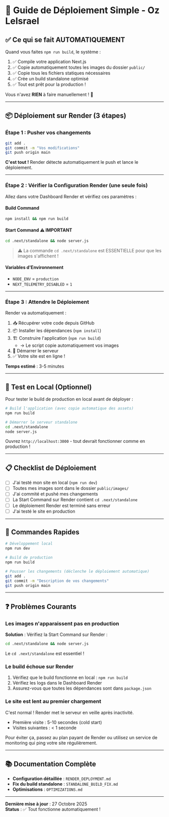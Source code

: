 # 🚀 Guide de Déploiement Simple - Oz LeIsrael

## ✅ Ce qui se fait AUTOMATIQUEMENT

Quand vous faites `npm run build`, le système :
1. ✅ Compile votre application Next.js
2. ✅ Copie automatiquement toutes les images du dossier `public/`
3. ✅ Copie tous les fichiers statiques nécessaires
4. ✅ Crée un build standalone optimisé
5. ✅ Tout est prêt pour la production !

Vous n'avez **RIEN** à faire manuellement ! 🎉

---

## 📦 Déploiement sur Render (3 étapes)

### Étape 1 : Pusher vos changements

```bash
git add .
git commit -m "Vos modifications"
git push origin main
```

**C'est tout !** Render détecte automatiquement le push et lance le déploiement.

---

### Étape 2 : Vérifier la Configuration Render (une seule fois)

Allez dans votre Dashboard Render et vérifiez ces paramètres :

#### Build Command
```bash
npm install && npm run build
```

#### Start Command ⚠️ IMPORTANT
```bash
cd .next/standalone && node server.js
```

> ⚠️ La commande `cd .next/standalone` est ESSENTIELLE pour que les images s'affichent !

#### Variables d'Environnement
- `NODE_ENV` = `production`
- `NEXT_TELEMETRY_DISABLED` = `1`

---

### Étape 3 : Attendre le Déploiement

Render va automatiquement :
1. 📥 Récupérer votre code depuis GitHub
2. 📦 Installer les dépendances (`npm install`)
3. 🏗️ Construire l'application (`npm run build`)
   - → Le script copie automatiquement vos images
4. 🚀 Démarrer le serveur
5. ✅ Votre site est en ligne !

**Temps estimé** : 3-5 minutes

---

## 🧪 Test en Local (Optionnel)

Pour tester le build de production en local avant de déployer :

```bash
# Build l'application (avec copie automatique des assets)
npm run build

# Démarrer le serveur standalone
cd .next/standalone
node server.js
```

Ouvrez `http://localhost:3000` - tout devrait fonctionner comme en production !

---

## 📋 Checklist de Déploiement

- [ ] J'ai testé mon site en local (`npm run dev`)
- [ ] Toutes mes images sont dans le dossier `public/images/`
- [ ] J'ai commité et pushé mes changements
- [ ] La Start Command sur Render contient `cd .next/standalone`
- [ ] Le déploiement Render est terminé sans erreur
- [ ] J'ai testé le site en production

---

## 🎯 Commandes Rapides

```bash
# Développement local
npm run dev

# Build de production
npm run build

# Pousser les changements (déclenche le déploiement automatique)
git add .
git commit -m "Description de vos changements"
git push origin main
```

---

## ❓ Problèmes Courants

### Les images n'apparaissent pas en production

**Solution** : Vérifiez la Start Command sur Render :
```bash
cd .next/standalone && node server.js
```
Le `cd .next/standalone` est essentiel !

### Le build échoue sur Render

1. Vérifiez que le build fonctionne en local : `npm run build`
2. Vérifiez les logs dans le Dashboard Render
3. Assurez-vous que toutes les dépendances sont dans `package.json`

### Le site est lent au premier chargement

C'est normal ! Render met le serveur en veille après inactivité.
- Première visite : 5-10 secondes (cold start)
- Visites suivantes : < 1 seconde

Pour éviter ça, passez au plan payant de Render ou utilisez un service de monitoring qui ping votre site régulièrement.

---

## 📚 Documentation Complète

- **Configuration détaillée** : `RENDER_DEPLOYMENT.md`
- **Fix du build standalone** : `STANDALONE_BUILD_FIX.md`
- **Optimisations** : `OPTIMIZATIONS.md`

---

**Dernière mise à jour** : 27 Octobre 2025  
**Status** : ✅ Tout fonctionne automatiquement !

